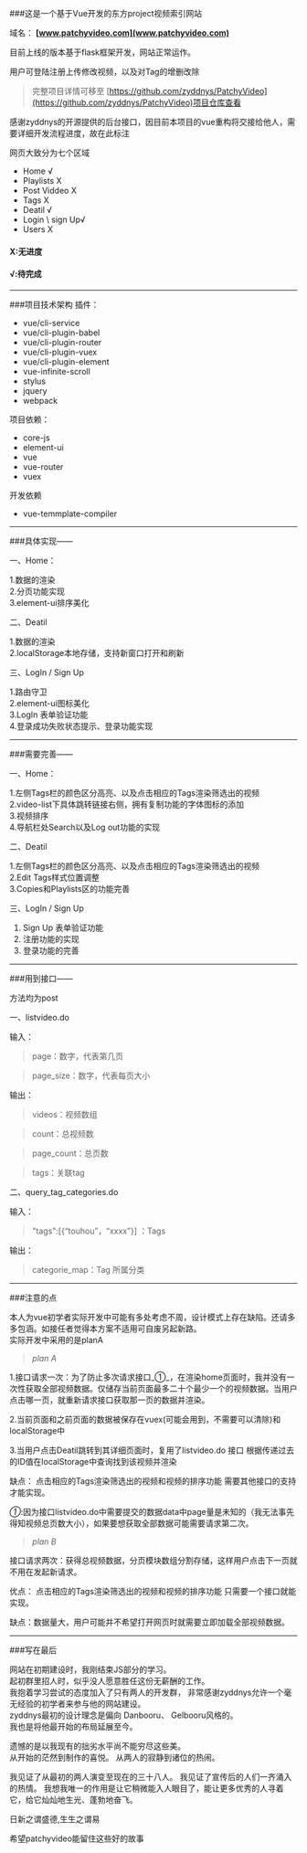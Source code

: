 
###这是一个基于Vue开发的东方project视频索引网站

域名： **[www.patchyvideo.com](www.patchyvideo.com)** 

目前上线的版本基于flask框架开发，网站正常运作。
 
用户可登陆注册上传修改视频，以及对Tag的增删改除

> 完整项目详情可移至 [https://github.com/zyddnys/PatchyVideo](https://github.com/zyddnys/PatchyVideo)项目仓库查看
>> 

感谢zyddnys的开源提供的后台接口，因目前本项目的vue重构将交接给他人，需要详细开发流程进度，故在此标注

网页大致分为七个区域

+ Home                √
+ Playlists       X         
+ Post Viddeo   X
+ Tags X
+ Deatil  √
+ Login \ sign Up√
+ Users  X

#### X:无进度
#### √:待完成

* * *
###项目技术架构
插件：

+ vue/cli-service
+ vue/cli-plugin-babel
+ vue/cli-plugin-router
+ vue/cli-plugin-vuex
+ vue/cli-plugin-element
+ vue-infinite-scroll
+ stylus
+ jquery
+ webpack

项目依赖：

+ core-js
+ element-ui
+ vue
+ vue-router
+ vuex

开发依赖

+ vue-temmplate-compiler

* * *

###具体实现——

一、Home：
  
1.数据的渲染  
2.分页功能实现  
3.element-ui排序美化


二、Deatil

1.数据的渲染   
2.localStorage本地存储，支持新窗口打开和刷新  


三、LogIn / Sign Up

1.路由守卫  
2.element-ui图标美化  
3.LogIn 表单验证功能   
4.登录成功失败状态提示、登录功能实现

* * *


###需要完善——

一、Home：


1.左侧Tags栏的颜色区分高亮、以及点击相应的Tags渲染筛选出的视频  
2.video-list下具体跳转链接右侧，拥有复制功能的字体图标的添加  
3.视频排序  
4.导航栏处Search以及Log out功能的实现

二、Deatil

1.左侧Tags栏的颜色区分高亮、以及点击相应的Tags渲染筛选出的视频  
2.Edit Tags样式位置调整  
3.Copies和Playlists区的功能完善

三、LogIn / Sign Up
  
1. Sign Up 表单验证功能 
2. 注册功能的实现
3. 登录功能的完善
 
* * *

###用到接口——

 方法均为post  
  
一、listvideo.do   
 

输入：  
    


> page：数字，代表第几页

> page_size：数字，代表每页大小
 
输出：  


> videos：视频数组

> count：总视频数

> page_count：总页数

> tags：关联tag


二、query_tag_categories.do  

输入：

> "tags":[{“touhou”，“xxxx”}] ：Tags
  
输出：

  

>  categorie_map：Tag 所属分类

* * *

###注意的点

本人为vue初学者实际开发中可能有多处考虑不周，设计模式上存在缺陷。还请多多包涵。如接任者觉得本方案不适用可自废另起新路。  
实际开发中采用的是planA

> *plan A*  

1.接口请求一次：为了防止多次请求接口_①_，在渲染home页面时，我并没有一次性获取全部视频数据。仅储存当前页面最多二十个最少一个的视频数据。当用户点击哪一页，就重新请求接口获取那一页的数据并渲染。     

2.当前页面和之前页面的数据被保存在vuex(可能会用到，不需要可以清除)和localStorage中  
   
3.当用户点击Deatil跳转到其详细页面时，复用了listvideo.do 接口
根据传递过去的ID值在localStorage中查询找到该视频并渲染  
  

缺点： 点击相应的Tags渲染筛选出的视频和视频的排序功能 需要其他接口的支持才能实现。 


_①_:因为接口listvideo.do中需要提交的数据data中page量是未知的（我无法事先得知视频总页数大小），如果要想获取全部数据可能需要请求第二次。

> *plan B*  

接口请求两次：获得总视频数据，分页模块数组分割存储，这样用户点击下一页就不用在发起新请求。  

优点： 点击相应的Tags渲染筛选出的视频和视频的排序功能 只需要一个接口就能实现。

缺点：数据量大，用户可能并不希望打开网页时就需要立即加载全部视频数据。

* * *

###写在最后

网站在初期建设时，我刚结束JS部分的学习。  
起初群里招人时，似乎没人愿意胜任这份无薪酬的工作。  
我抱着学习尝试的态度加入了只有两人的开发群，
非常感谢zyddnys允许一个毫无经验的初学者来参与他的网站建设。  
zyddnys最初的设计理念是偏向 Danbooru、 Gelbooru风格的。  
我也是将他最开始的布局延展至今。   

遗憾的是以我现有的拙劣水平尚不能穷尽这些美。  
从开始的茫然到制作的喜悦。
从两人的寂静到诸位的热闹。  

我见证了从最初的两人演变至现在的三十八人。
我见证了宣传后的人们一齐涌入的热情。
我想我唯一的作用是让它稍微能入人眼目了，能让更多优秀的人寻着它，给它灿灿地生光、蓬勃地奋飞。

日新之谓盛德,生生之谓易  

希望patchyvideo能留住这些好的故事
